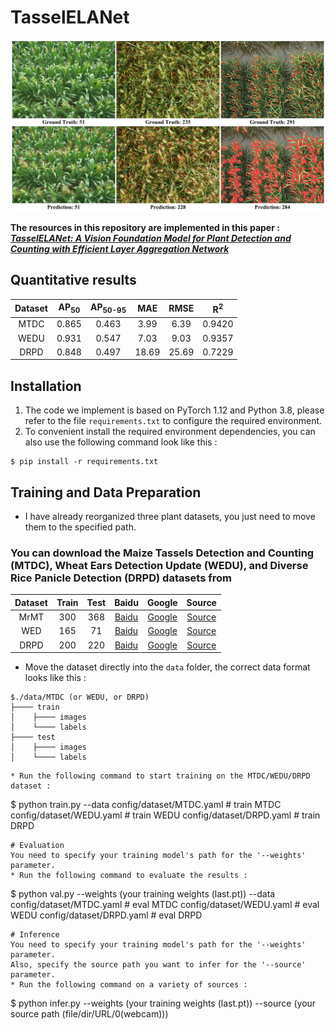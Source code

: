 # TasselELANet
<p align="center">
  <img src="https://github.com/Ye-Sk/TasselELANet/blob/master/data/infer.jpg"/>
</p>  

**The resources in this repository are implemented in this paper :**  
[___TasselELANet: A Vision Foundation Model for Plant Detection and Counting with Efficient Layer Aggregation Network___](https://v.qq.com/x/cover/mpqzavrt4qvdstw/d00148c52qt.html?ptag=360kan.cartoon.free)

## Quantitative results
|Dataset|AP<sub>50</sub>|AP<sub>50-95</sub>|MAE|RMSE|R<sup>2</sup>|
| :----: | :----: | :----: | :----: | :----: | :----: |
|MTDC|0.865|0.463|3.99|6.39|0.9420|
|WEDU|0.931|0.547|7.03|9.03|0.9357|  
|DRPD|0.848|0.497|18.69|25.69|0.7229|

## Installation
1. The code we implement is based on PyTorch 1.12 and Python 3.8, please refer to the file `requirements.txt` to configure the required environment.      
2. To convenient install the required environment dependencies, you can also use the following command look like this :     
~~~
$ pip install -r requirements.txt 
~~~

## Training and Data Preparation
* I have already reorganized three plant datasets, you just need to move them to the specified path.
  
### You can download the Maize Tassels Detection and Counting (MTDC), Wheat Ears Detection Update (WEDU), and Diverse Rice Panicle Detection (DRPD) datasets from
|Dataset|Train|Test|Baidu|Google|Source|
| :----: | :----: | :----: | :----: | :----: | :----: |
|MrMT|300|368|[Baidu](https://pan.baidu.com/s/1uoh9EhC3COEt7TqC5pmA0w?pwd=plat)|[Google](https://drive.google.com/file/d/19cRDCZ4sOSv_DAyecLyOTDAegPXiIMIT/view?usp=sharing)|[Source](https://github.com/Ye-Sk/MrMT)|
|WED|165|71|[Baidu](https://pan.baidu.com/s/1pMQB-YNViPwRfdWtryyrFw?pwd=plat)|[Google](https://drive.google.com/file/d/1HRWXaR_Gid7-yEQbG_6wAigQ_m93bqHh/view?usp=sharing)|[Source](https://github.com/simonMadec/Wheat-Ears-Detection-Dataset)|
|DRPD|200|220|[Baidu](https://pan.baidu.com/s/1pMQB-YNViPwRfdWtryyrFw?pwd=plat)|[Google](https://drive.google.com/file/d/1duBg8yLWAs-LRtTAEFkSi3La3kBQe85_/view?usp=sharing)|[Source](https://github.com/changcaiyang/Panicle-AI)|
* Move the dataset directly into the `data` folder, the correct data format looks like this :
~~~
$./data/MTDC (or WEDU, or DRPD)
├──── train
│    ├──── images
│    └──── labels
├──── test
│    ├──── images
│    └──── labels
~~~
~~~
* Run the following command to start training on the MTDC/WEDU/DRPD dataset :
~~~
$ python train.py --data config/dataset/MTDC.yaml    # train MTDC
                         config/dataset/WEDU.yaml    # train WEDU
                         config/dataset/DRPD.yaml    # train DRPD
~~~
# Evaluation
You need to specify your training model's path for the '--weights' parameter.
* Run the following command to evaluate the results :  
~~~
$ python val.py --weights (your training weights (last.pt)) --data config/dataset/MTDC.yaml    # eval MTDC
                                                                   config/dataset/WEDU.yaml    # eval WEDU
                                                                   config/dataset/DRPD.yaml    # eval DRPD
~~~
# Inference
You need to specify your training model's path for the '--weights' parameter.  
Also, specify the source path you want to infer for the '--source' parameter.
* Run the following command on a variety of sources :
~~~
$ python infer.py --weights (your training weights (last.pt)) --source (your source path (file/dir/URL/0(webcam)))
~~~
